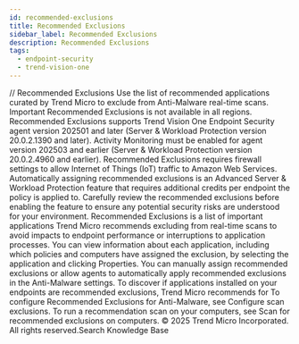 ```yaml
---
id: recommended-exclusions
title: Recommended Exclusions
sidebar_label: Recommended Exclusions
description: Recommended Exclusions
tags:
  - endpoint-security
  - trend-vision-one
---
```


/*<![CDATA[*/ $('#title').html($('meta[name=map-description]').attr('content')); /*]]>*/ Recommended Exclusions Use the list of recommended applications curated by Trend Micro to exclude from Anti-Malware real-time scans. Important Recommended Exclusions is not available in all regions. Recommended Exclusions supports Trend Vision One Endpoint Security agent version 202501 and later (Server & Workload Protection version 20.0.2.1390 and later). Activity Monitoring must be enabled for agent version 202503 and earlier (Server & Workload Protection version 20.0.2.4960 and earlier). Recommended Exclusions requires firewall settings to allow Internet of Things (IoT) traffic to Amazon Web Services. Automatically assigning recommended exclusions is an Advanced Server & Workload Protection feature that requires additional credits per endpoint the policy is applied to. Carefully review the recommended exclusions before enabling the feature to ensure any potential security risks are understood for your environment. Recommended Exclusions is a list of important applications Trend Micro recommends excluding from real-time scans to avoid impacts to endpoint performance or interruptions to application processes. You can view information about each application, including which policies and computers have assigned the exclusion, by selecting the application and clicking Properties. You can manually assign recommended exclusions or allow agents to automatically apply recommended exclusions in the Anti-Malware settings. To discover if applications installed on your endpoints are recommended exclusions, Trend Micro recommends for To configure Recommended Exclusions for Anti-Malware, see Configure scan exclusions. To run a recommendation scan on your computers, see Scan for recommended exclusions on computers. © 2025 Trend Micro Incorporated. All rights reserved.Search Knowledge Base